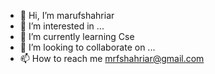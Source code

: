 - 👋 Hi, I’m marufshahriar
- 👀 I’m interested in ...
- 🌱 I’m currently learning Cse
- 💞️ I’m looking to collaborate on ...
- 📫 How to reach me mrfshahriar@gmail.com

<!---
maruf40/maruf40 is a ✨ special ✨ repository because its `README.md` (this file) appears on your GitHub profile.
You can click the Preview link to take a look at your changes.
--->
